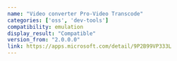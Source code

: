 ```yaml
---
name: "Video converter Pro-Video Transcode"
categories: ['oss', 'dev-tools']
compatibility: emulation
display_result: "Compatible"
version_from: "2.0.0.0"
link: https://apps.microsoft.com/detail/9P2B99VP333L
---
```

